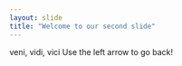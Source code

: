 ```yaml
---
layout: slide
title: "Welcome to our second slide"
---
```

veni, vidi, vici
Use the left arrow to go back!
